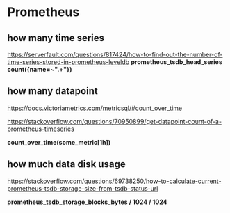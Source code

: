# Prometheus
## how many time series
https://serverfault.com/questions/817424/how-to-find-out-the-number-of-time-series-stored-in-prometheus-leveldb
**prometheus_tsdb_head_series**
**count({__name__=~".+"})**

## how many datapoint
https://docs.victoriametrics.com/metricsql/#count_over_time

https://stackoverflow.com/questions/70950899/get-datapoint-count-of-a-prometheus-timeseries

**count_over_time(some_metric[1h])**

## how much data disk usage
https://stackoverflow.com/questions/69738250/how-to-calculate-current-prometheus-tsdb-storage-size-from-tsdb-status-url

**prometheus_tsdb_storage_blocks_bytes / 1024 / 1024**